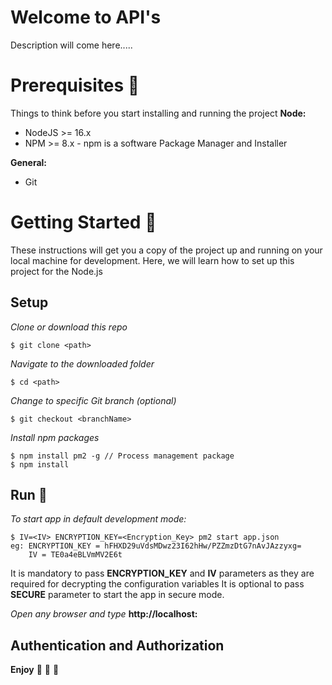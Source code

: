 # Welcome to <project> API's

Description will come here.....

# Prerequisites :star2:

Things to think before you start installing and running the project
**Node:**

- NodeJS >= 16.x
- NPM >= 8.x - npm is a software Package Manager and Installer

**General:**

- Git

# Getting Started :sunrise_over_mountains:

These instructions will get you a copy of the project up and running on your local machine for development.
Here, we will learn how to set up this project for the Node.js

## Setup

_Clone or download this repo_

    $ git clone <path>

_Navigate to the downloaded folder_

    $ cd <path>

_Change to specific Git branch (optional)_

    $ git checkout <branchName>

_Install npm packages_

    $ npm install pm2 -g // Process management package
    $ npm install

## Run :rocket:

_To start app in default development mode:_

    $ IV=<IV> ENCRYPTION_KEY=<Encryption_Key> pm2 start app.json
    eg: ENCRYPTION_KEY = hFHXD29uVdsMDwz23I62hHw/PZZmzDtG7nAvJAzzyxg=
        IV = TE0a4eBLVmMV2E6t

It is mandatory to pass **ENCRYPTION_KEY** and **IV** parameters as they are required for decrypting the configuration variables
It is optional to pass **SECURE** parameter to start the app in secure mode.

_Open any browser and type_ **http://localhost:<port>**

## Authentication and Authorization

**Enjoy** :tada: :clap: :beers:
